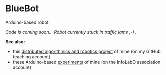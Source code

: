 # BlueBot
Arduino-based robot

*Code is coming soon... Robot currently stuck in traffic jams ;-) .*

**See also:**
 - this [distributed algorithmics and robotics project](https://github.com/blgatelierl2/robot/) of mine (on my GitHub teaching account)
 - these Arduino-based [experiments](https://github.com/InfoLabO/Experimentations) of mine (on the InfoLabO association account)
